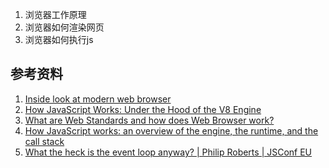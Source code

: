 1. 浏览器工作原理
2. 浏览器如何渲染网页
3. 浏览器如何执行js

## 参考资料

1. [Inside look at modern web browser](https://developers.google.com/web/updates/2018/09/inside-browser-part1)
2. [How JavaScript Works: Under the Hood of the V8 Engine](https://www.freecodecamp.org/news/javascript-under-the-hood-v8/)
3. [What are Web Standards and how does Web Browser work?](https://lyamkin.com/blog/what-are-web-standards-and-how-does-web-browser-work/)
4. [How JavaScript works: an overview of the engine, the runtime, and the call stack](https://blog.sessionstack.com/how-does-javascript-actually-work-part-1-b0bacc073cf)
5. [What the heck is the event loop anyway? | Philip Roberts | JSConf EU](https://www.youtube.com/watch?v=8aGhZQkoFbQ)